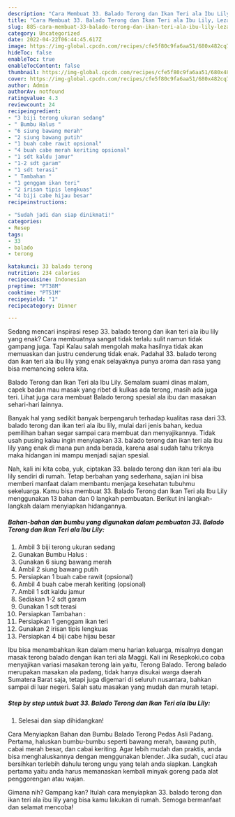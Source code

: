 ```yaml
---
description: "Cara Membuat 33. Balado Terong dan Ikan Teri ala Ibu Lily, Lezat"
title: "Cara Membuat 33. Balado Terong dan Ikan Teri ala Ibu Lily, Lezat"
slug: 885-cara-membuat-33-balado-terong-dan-ikan-teri-ala-ibu-lily-lezat
category: Uncategorized
date: 2022-04-22T06:44:45.617Z
image: https://img-global.cpcdn.com/recipes/cfe5f80c9fa6aa51/680x482cq70/33-balado-terong-dan-ikan-teri-ala-ibu-lily-foto-resep-utama.jpg
hideToc: false
enableToc: true
enableTocContent: false
thumbnail: https://img-global.cpcdn.com/recipes/cfe5f80c9fa6aa51/680x482cq70/33-balado-terong-dan-ikan-teri-ala-ibu-lily-foto-resep-utama.jpg
cover: https://img-global.cpcdn.com/recipes/cfe5f80c9fa6aa51/680x482cq70/33-balado-terong-dan-ikan-teri-ala-ibu-lily-foto-resep-utama.jpg
author: Admin
authorAv: notfound
ratingvalue: 4.3
reviewcount: 24
recipeingredient:
- "3 biji terong ukuran sedang"
- " Bumbu Halus "
- "6 siung bawang merah"
- "2 siung bawang putih"
- "1 buah cabe rawit opsional"
- "4 buah cabe merah keriting opsional"
- "1 sdt kaldu jamur"
- "1-2 sdt garam"
- "1 sdt terasi"
- " Tambahan "
- "1 genggam ikan teri"
- "2 irisan tipis lengkuas"
- "4 biji cabe hijau besar"
recipeinstructions:

- "Sudah jadi dan siap dinikmati!"
categories:
- Resep
tags:
- 33
- balado
- terong

katakunci: 33 balado terong 
nutrition: 234 calories
recipecuisine: Indonesian
preptime: "PT38M"
cooktime: "PT51M"
recipeyield: "1"
recipecategory: Dinner

---
```



Sedang mencari inspirasi resep 33. balado terong dan ikan teri ala ibu lily yang enak? Cara membuatnya sangat tidak terlalu sulit namun tidak gampang juga. Tapi Kalau salah mengolah maka hasilnya tidak akan memuaskan dan justru cenderung tidak enak. Padahal 33. balado terong dan ikan teri ala ibu lily yang enak selayaknya punya aroma dan rasa yang bisa memancing selera kita.


Balado Terong dan Ikan Teri ala Ibu Lily. Semalam suami dinas malam, capek badan mau masak yang ribet di kulkas ada terong, masih ada juga teri. Lihat juga cara membuat Balado terong spesial ala ibu dan masakan sehari-hari lainnya.

Banyak hal yang sedikit banyak berpengaruh terhadap kualitas rasa dari 33. balado terong dan ikan teri ala ibu lily, mulai dari jenis bahan, kedua pemilihan bahan segar sampai cara membuat dan menyajikannya. Tidak usah pusing kalau ingin menyiapkan 33. balado terong dan ikan teri ala ibu lily yang enak di mana pun anda berada, karena asal sudah tahu triknya maka hidangan ini mampu menjadi sajian spesial.


Nah, kali ini kita coba, yuk, ciptakan 33. balado terong dan ikan teri ala ibu lily sendiri di rumah. Tetap berbahan yang sederhana, sajian ini bisa memberi manfaat dalam membantu menjaga kesehatan tubuhmu sekeluarga. Kamu bisa membuat 33. Balado Terong dan Ikan Teri ala Ibu Lily menggunakan 13 bahan dan 0 langkah pembuatan. Berikut ini langkah-langkah dalam menyiapkan hidangannya.

<!--inarticleads1-->

##### Bahan-bahan dan bumbu yang digunakan dalam pembuatan 33. Balado Terong dan Ikan Teri ala Ibu Lily:

1. Ambil 3 biji terong ukuran sedang
1. Gunakan  Bumbu Halus :
1. Gunakan 6 siung bawang merah
1. Ambil 2 siung bawang putih
1. Persiapkan 1 buah cabe rawit (opsional)
1. Ambil 4 buah cabe merah keriting (opsional)
1. Ambil 1 sdt kaldu jamur
1. Sediakan 1-2 sdt garam
1. Gunakan 1 sdt terasi
1. Persiapkan  Tambahan :
1. Persiapkan 1 genggam ikan teri
1. Gunakan 2 irisan tipis lengkuas
1. Persiapkan 4 biji cabe hijau besar


Ibu bisa menambahkan ikan dalam menu harian keluarga, misalnya dengan masak terong balado dengan ikan teri ala Maggi. Kali ini Resepkoki.co coba menyajikan variasi masakan terong lain yaitu, Terong Balado. Terong balado merupakan masakan ala padang, tidak hanya disukai warga daerah Sumatera Barat saja, tetapi juga digemari di seluruh nusantara, bahkan sampai di luar negeri. Salah satu masakan yang mudah dan murah tetapi. 

<!--inarticleads2-->

##### Step by step untuk buat 33. Balado Terong dan Ikan Teri ala Ibu Lily:


1. Selesai dan siap dihidangkan!

Cara Menyiapkan Bahan dan Bumbu Balado Terong Pedas Asli Padang. Pertama, haluskan bumbu-bumbu seperti bawang merah, bawang putih, cabai merah besar, dan cabai keriting. Agar lebih mudah dan praktis, anda bisa menghaluskannya dengan menggunakan blender. Jika sudah, cuci atau bersihkan terlebih dahulu terong ungu yang telah anda siapkan. Langkah pertama yaitu anda harus memanaskan kembali minyak goreng pada alat penggorengan atau wajan. 

Gimana nih? Gampang kan? Itulah cara menyiapkan 33. balado terong dan ikan teri ala ibu lily yang bisa kamu lakukan di rumah. Semoga bermanfaat dan selamat mencoba!
